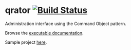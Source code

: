 # qrator [![Build Status](https://travis-ci.org/watoki/qrator.png?branch=master)](https://travis-ci.org/watoki/qrator)

Administration interface using the Command Object pattern.

Browse the [executable documentation][dox].

Sample project [here][sample].

[dox]: http://dox.rtens.org/projects/watoki-qrator
[sample]: http://github.com/rtens/qrator-demo
